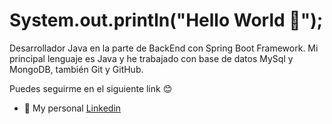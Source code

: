 # System.out.println("Hello World 👋"); 
Desarrollador Java en la parte de BackEnd con Spring Boot Framework. Mi principal lenguaje es Java y he trabajado con base de datos MySql y MongoDB, también Git y GitHub.

Puedes seguirme en el siguiente link 😊

- 💼 My personal [Linkedin](https://www.linkedin.com/in/ismael-tortosa-de-la-iglesia-14774340/)
